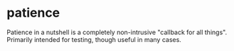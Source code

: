 patience
========

Patience in a nutshell is a completely non-intrusive "callback for all things". Primarily intended for testing, though useful in many cases.
